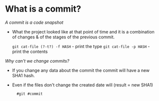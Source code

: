 # What is a commit?

*A commit is a code snapshot*
- What the project looked like at that point of time and it is a
  combination of changes & of the stages of the previous commit.

  `git cat-file (?-t?) -f HASH` - print the type
  `git cat-file -p HASH` - print the contents

*Why can't we change commits?*
- If you change any data about the commit the commit will have a new
  SHA1 hash.
- Even if the files don't change the created date will (result = new
  SHA1)

        #git #commit
